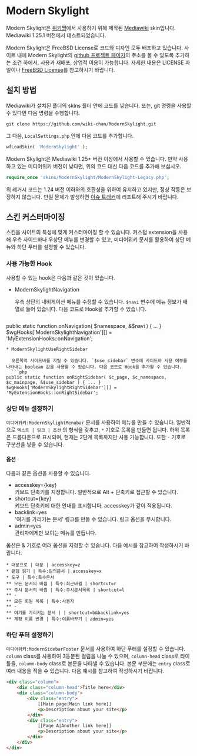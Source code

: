 # Modern Skylight
Modern Skylight은 [위키쨩](http://wiki-chan.net)에서 사용하기 위해 제작된 [Mediawiki](http://mediawiki.org/) skin입니다. Mediawiki 1.25.1 버전에서 테스트되었습니다.

Modern Skylight은 FreeBSD License로 코드와 디자인 모두 배포하고 있습니다. 사이트 내에 Modern Skylight의 [github 프로젝트 페이지](http://wiki-chan.github.io/ModernSkylight/)의 주소를 볼 수 있도록 추가하는 조건 하에서, 사용과 재배포, 상업적 이용이 가능합니다. 자세한 내용은 LICENSE 파일이나 [FreeBSD License](http://www.freebsd.org/copyright/freebsd-doc-license.html)를 참고하시기 바랍니다.

## 설치 방법
Mediawiki가 설치된 폴더의 skins 폴더 안에 코드를 넣습니다. 또는, git 명령을 사용할 수 있다면 다음 명령을 수행합니다.

```
git clone https://github.com/wiki-chan/ModernSkylight.git
```

그 다음, `LocalSettings.php` 안에 다음 코드를 추가합니다.

```php
wfLoadSkin( 'ModernSkylight' );
```

Modern Skylight은 Mediawiki 1.25+ 버전 이상에서 사용할 수 있습니다. 만약 사용하고 있는 미디어위키 버전이 낮다면, 위의 코드 대신 다음 코드를 추가해 보십시오.

```php
require_once 'skins/ModernSkylight/ModernSkylight-Legacy.php';
```

위 레거시 코드는 1.24 버전 이하와의 호환성을 위하여 유지하고 있지만, 정상 작동은 보장하지 않습니다. 만일 문제가 발생하면 [이슈 트래커](https://github.com/wiki-chan/ModernSkylight/issues)에 리포트해 주시기 바랍니다.

## 스킨 커스터마이징
스킨을 사이트의 특성에 맞게 커스터마이징 할 수 있습니다. 커스텀 extension을 사용해 우측 사이드바나 우상단 메뉴를 변경할 수 있고, 미디어위키 문서를 활용하여 상단 메뉴와 하단 푸터를 설정할 수 있습니다.

### 사용 가능한 Hook
사용할 수 있는 hook은 다음과 같은 것이 있습니다.
* ModernSkylightNavigation

  우측 상단의 내비게이션 메뉴를 수정할 수 있습니다. `$navi` 변수에 메뉴 정보가 배열로 들어 있습니다. 다음 코드로 Hook을 추가할 수 있습니다.
  ```php
public static function onNavigation( $namespace, &$navi ) { ... }
$wgHooks['ModernSkylightNavigation'][] = 'MyExtensionHooks::onNavigation';
```
* ModernSkylightUseRightSidebar

  오른쪽의 사이드바를 가릴 수 있습니다. `$use_sidebar` 변수에 사이드바 사용 여부를 나타내는 boolean 값을 사용할 수 있습니다. 다음 코드로 Hook을 추가할 수 있습니다.
  ```php
public static function onRightSidebar( $c_page, $c_namespace, $c_mainpage, &$use_sidebar ) { ... }
$wgHooks['ModernSkylightRightSidebar'][] = 'MyExtensionHooks::onRightSidebar';
```

### 상단 메뉴 설정하기
`미디어위키:ModernSkylightMenubar` 문서를 사용하여 메뉴를 만들 수 있습니다. 일반적으로 `텍스트 | 링크 | 옵션` 의 형식을 갖추고, `*` 기호로 목록을 만들면 됩니다. 하위 목록은 드롭다운으로 표시되며, 현재는 2단계 목록까지만 사용 가능합니다. 또한 `-` 기호로 구분선을 넣을 수 있습니다.

#### 옵션
다음과 같은 옵션을 사용할 수 있습니다.
* accesskey={key}<br>
  키보드 단축키를 지정합니다. 일반적으로 Alt + 단축키로 접근할 수 있습니다.
* shortcut={key}<br>
  키보드 단축키에 대한 안내를 표시합니다. accesskey가 같이 적용됩니다.
* backlink=yes<br>
  '여기를 가리키는 문서' 링크를 만들 수 있습니다. 링크 옵션을 무시합니다.
* admin=yes<br>
  관리자에게만 보이는 메뉴를 만듭니다.

옵션은 & 기호로 여러 옵션을 지정할 수 있습니다.
다음 예시를 참고하여 작성하시기 바랍니다.
```
* 대문으로 | 대문 | accesskey=z
* 랜덤 읽기 | 특수:임의문서 | accesskey=x
* 도구 | 특수:특수문서
** 모든 문서의 바뀜 | 특수:최근바뀜 | shortcut=r
** 주시 문서의 바뀜 | 특수:주시문서목록 | shortcut=l
** -
** 모든 회원 목록 | 특수:사용자
** -
** 여기를 가리키는 문서 | | shortcut=b&backlink=yes
** 계정 이름 변경 | 특수:이름바꾸기 | admin=yes
```

### 하단 푸터 설정하기
`미디어위키:ModernSidebarFooter` 문서를 사용하여 하단 푸터를 설정할 수 있습니다.  `column` class를 사용하여 3등분된 컬럼을 나눌 수 있으며, `column-head` class로 타이틀을, `column-body` class로 본문을 나타낼 수 있습니다. 본문 부분에는 `entry` class로 여러 내용을 적을 수 있습니다. 다음 예시를 참고하여 작성하시기 바랍니다.
```html
<div class="column">
	<div class="column-head">Title here</div>
	<div class="column-body">
		<div class="entry">
			[[Main page|Main link here]]
			<p>Description about your site</p>
		</div>
		<div class="entry">
			[[Page A|Another link here]]
			<p>Description about your site</p>
		</div>
	</div>
</div>
```